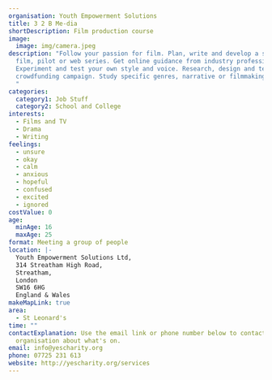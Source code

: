 ```yaml
---
organisation: Youth Empowerment Solutions
title: 3 2 B Me-dia
shortDescription: Film production course
image:
  image: img/camera.jpeg
description: "Follow your passion for film. Plan, write and develop a script,
  film, pilot or web series. Get online guidance from industry professionals.
  Experiment and test your own style and voice. Research, design and test a
  crowdfunding campaign. Study specific genres, narrative or filmmaking styles.
  "
categories:
  category1: Job Stuff
  category2: School and College
interests:
  - Films and TV
  - Drama
  - Writing
feelings:
  - unsure
  - okay
  - calm
  - anxious
  - hopeful
  - confused
  - excited
  - ignored
costValue: 0
age:
  minAge: 16
  maxAge: 25
format: Meeting a group of people
location: |-
  Youth Empowerment Solutions Ltd,
  314 Streatham High Road,
  Streatham,
  London
  SW16 6HG
  England & Wales
makeMapLink: true
area:
  - St Leonard's
time: ""
contactExplanation: Use the email link or phone number below to contact the
  organisation about what's on.
email: info@yescharity.org
phone: 07725 231 613
website: http://yescharity.org/services
---
```

